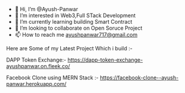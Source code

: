 - 👋 Hi, I’m @Ayush-Panwar
- 👀 I’m interested in Web3,Full STack Development
- 🌱 I’m currently learning building Smart Contract
- 💞️ I’m looking to collaborate on Open Soruce Project
- 📫 How to reach me ayushpanwar717@gmail.com

 Here are Some of my Latest Project Which i build :-
 
  DAPP Token Exchange:- https://dapp-token-exchange-ayushpanwar.on.fleek.co/
  
  Facebook Clone using MERN Stack :- https://facebook-clone--ayush-panwar.herokuapp.com/
